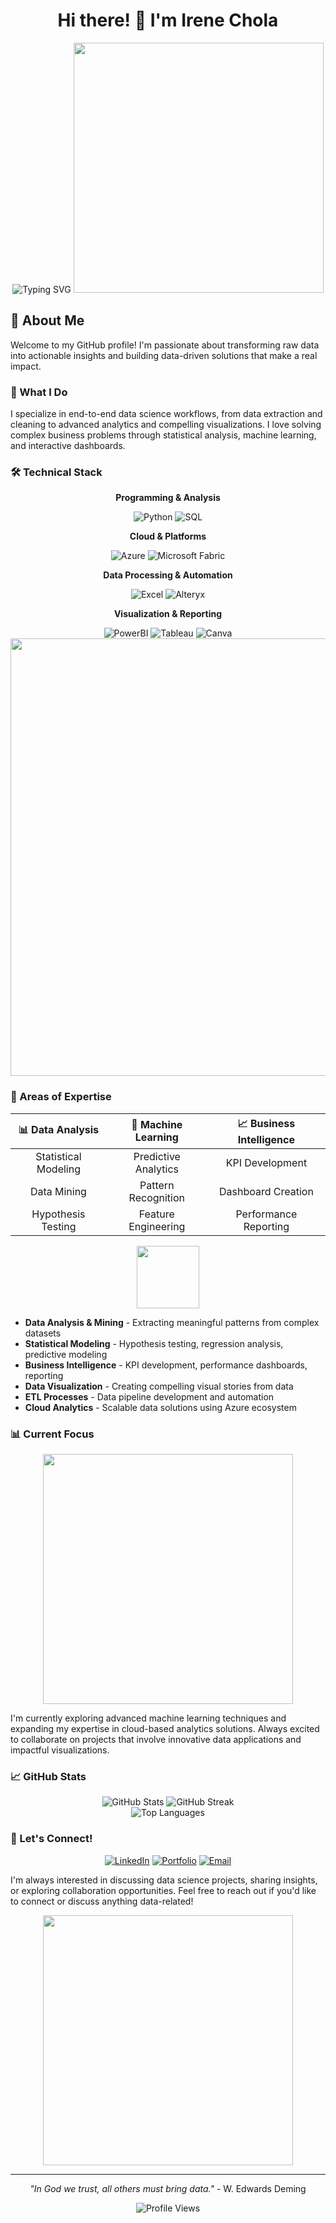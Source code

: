 <div align="center">
  
# Hi there! 👋 I'm Irene Chola

<img src="https://readme-typing-svg.demolab.com?font=Fira+Code&pause=1000&color=2196F3&center=true&vCenter=true&width=435&lines=Data+Scientist;Analytics+Professional;Insights+Driven;Python+%7C+SQL+%7C+Azure+Expert" alt="Typing SVG" />

<img src="https://user-images.githubusercontent.com/74038190/225813708-98b745f2-7d22-48cf-9150-083f1b00d6c9.gif" width="400">

</div>

## 🔬 About Me

Welcome to my GitHub profile! I'm passionate about transforming raw data into actionable insights and building data-driven solutions that make a real impact.

### 🚀 What I Do

I specialize in end-to-end data science workflows, from data extraction and cleaning to advanced analytics and compelling visualizations. I love solving complex business problems through statistical analysis, machine learning, and interactive dashboards.

### 🛠️ Technical Stack

<div align="center">

**Programming & Analysis**

<img src="https://img.shields.io/badge/Python-3776AB?style=for-the-badge&logo=python&logoColor=white" alt="Python"/>
<img src="https://img.shields.io/badge/SQL-4479A1?style=for-the-badge&logo=mysql&logoColor=white" alt="SQL"/>

**Cloud & Platforms**

<img src="https://img.shields.io/badge/Microsoft_Azure-0089D0?style=for-the-badge&logo=microsoft-azure&logoColor=white" alt="Azure"/>
<img src="https://img.shields.io/badge/Microsoft_Fabric-0078D4?style=for-the-badge&logo=microsoft&logoColor=white" alt="Microsoft Fabric"/>

**Data Processing & Automation**

<img src="https://img.shields.io/badge/Microsoft_Excel-217346?style=for-the-badge&logo=microsoft-excel&logoColor=white" alt="Excel"/>
<img src="https://img.shields.io/badge/Alteryx-0078D4?style=for-the-badge&logo=alteryx&logoColor=white" alt="Alteryx"/>

**Visualization & Reporting**

<img src="https://img.shields.io/badge/PowerBI-F2C811?style=for-the-badge&logo=powerbi&logoColor=black" alt="PowerBI"/>
<img src="https://img.shields.io/badge/Tableau-E97627?style=for-the-badge&logo=tableau&logoColor=white" alt="Tableau"/>
<img src="https://img.shields.io/badge/Canva-00C4CC?style=for-the-badge&logo=canva&logoColor=white" alt="Canva"/>

</div>

<div align="center">
  <img src="https://user-images.githubusercontent.com/74038190/212284100-561aa473-3905-4a80-b561-0d28506553ee.gif" width="700">
</div>

### 🎯 Areas of Expertise

<div align="center">
  
| 📊 **Data Analysis** | 🤖 **Machine Learning** | 📈 **Business Intelligence** |
|:---:|:---:|:---:|
| Statistical Modeling | Predictive Analytics | KPI Development |
| Data Mining | Pattern Recognition | Dashboard Creation |
| Hypothesis Testing | Feature Engineering | Performance Reporting |

</div>

<div align="center">
  <img src="https://user-images.githubusercontent.com/74038190/212284087-bbe7e430-757e-4901-90bf-4cd2ce3e1852.gif" width="100">
</div>

- **Data Analysis & Mining** - Extracting meaningful patterns from complex datasets
- **Statistical Modeling** - Hypothesis testing, regression analysis, predictive modeling
- **Business Intelligence** - KPI development, performance dashboards, reporting
- **Data Visualization** - Creating compelling visual stories from data
- **ETL Processes** - Data pipeline development and automation
- **Cloud Analytics** - Scalable data solutions using Azure ecosystem

### 📊 Current Focus

<div align="center">
  <img src="https://user-images.githubusercontent.com/74038190/212284158-e840e285-664b-44d7-b79b-e264b5e54825.gif" width="400">
</div>

I'm currently exploring advanced machine learning techniques and expanding my expertise in cloud-based analytics solutions. Always excited to collaborate on projects that involve innovative data applications and impactful visualizations.

### 📈 GitHub Stats

<div align="center">
  <img src="https://github-readme-stats.vercel.app/api?username=YOUR_USERNAME&show_icons=true&theme=radical" alt="GitHub Stats"/>
  <img src="https://github-readme-streak-stats.herokuapp.com/?user=YOUR_USERNAME&theme=radical" alt="GitHub Streak"/>
</div>

<div align="center">
  <img src="https://github-readme-stats.vercel.app/api/top-langs/?username=YOUR_USERNAME&layout=compact&theme=radical" alt="Top Languages"/>
</div>

### 🌟 Let's Connect!

<div align="center">
  
[![LinkedIn](https://img.shields.io/badge/LinkedIn-0077B5?style=for-the-badge&logo=linkedin&logoColor=white)](https://linkedin.com/in/YOUR_LINKEDIN)
[![Portfolio](https://img.shields.io/badge/Portfolio-FF5722?style=for-the-badge&logo=todoist&logoColor=white)](https://your-portfolio.com)
[![Email](https://img.shields.io/badge/Email-D14836?style=for-the-badge&logo=gmail&logoColor=white)](mailto:your.email@example.com)

</div>

I'm always interested in discussing data science projects, sharing insights, or exploring collaboration opportunities. Feel free to reach out if you'd like to connect or discuss anything data-related!

<div align="center">
  <img src="https://user-images.githubusercontent.com/74038190/212284115-f47cd8ff-2ffb-4b04-b5bf-4d1c14c0247f.gif" width="400">
</div>

---

<div align="center">
  
*"In God we trust, all others must bring data."* - W. Edwards Deming

<img src="https://komarev.com/ghpvc/?username=YOUR_USERNAME&color=blueviolet&style=flat-square&label=Profile+Views" alt="Profile Views"/>

</div>
